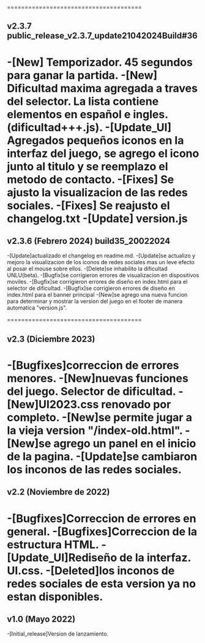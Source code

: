 ======================================
## v2.3.7 public_release_v2.3.7_update21042024Build#36
-[New] Temporizador. 45 segundos para ganar la partida.
-[New] Dificultad maxima agregada a traves del selector. La lista contiene elementos en español e ingles. (dificultad+++.js).
-[Update_UI] Agregados pequeños iconos en la interfaz del juego, se agrego el icono junto al titulo y se reemplazo el metodo de contacto.
-[Fixes] Se ajusto la visualizacion de las redes sociales.
-[Fixes] Se reajusto el changelog.txt
-[Update] version.js
======================================
## v2.3.6 (Febrero 2024) build35_20022024
-[Update]actualizado el changelog en readme.md.
-[Update]se actualizo y mejoro la visualizacion de los iconos de redes sociales mas un leve efecto al posar el mouse sobre ellos.
-[Delete]se inhabilito la dificultad UNLU(beta).
-[Bugfix]se corrigieron errores de visualizacion en dispositivos moviles.
-[Bugfix]se corrigieron errores de diseño en index.html para el selector de dificultad.
-[Bugfix]se corrigieron errores de diseño en index.html para el banner principal
-[New]se agrego una nueva funcion para determinar y mostrar la version del juego en el footer de manera automatica "version.js".

======================================
## v2.3 (Diciembre 2023)
-[Bugfixes]correccion de errores menores.
-[New]nuevas funciones del juego. Selector de dificultad.
-[New]UI2023.css renovado por completo.
-[New]se permite jugar a la vieja version "/index-old.html".
-[New]se agrego un panel en el inicio de la pagina.
-[Update]se cambiaron los inconos de las redes sociales.
======================================
## v2.2 (Noviembre de 2022)
-[Bugfixes]Correccion de errores en general.
-[Bugfixes]Correccion de la estructura HTML.
-[Update_UI]Rediseño de la interfaz. UI.css.
-[Deleted]los inconos de redes sociales de esta version ya no estan disponibles.
======================================
##  v1.0 (Mayo 2022)
-[Initial_release]Version de lanzamiento.
